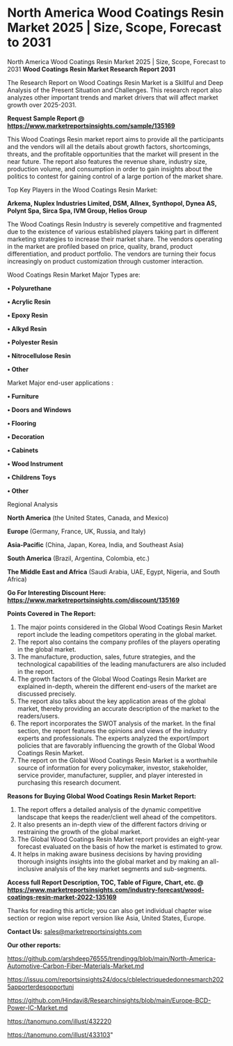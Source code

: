 # North America Wood Coatings Resin Market 2025 | Size, Scope, Forecast to 2031
North America Wood Coatings Resin Market 2025 | Size, Scope, Forecast to 2031
<strong>Wood Coatings Resin Market Research Report 2031</strong>

The Research Report on Wood Coatings Resin Market is a Skillful and Deep Analysis of the Present Situation and Challenges. This research report also analyzes other important trends and market drivers that will affect market growth over 2025-2031.

<strong>Request Sample Report @ <a href=https://www.marketreportsinsights.com/sample/135169>https://www.marketreportsinsights.com/sample/135169</a></strong>

This Wood Coatings Resin market report aims to provide all the participants and the vendors will all the details about growth factors, shortcomings, threats, and the profitable opportunities that the market will present in the near future. The report also features the revenue share, industry size, production volume, and consumption in order to gain insights about the politics to contest for gaining control of a large portion of the market share.

Top Key Players in the Wood Coatings Resin Market:

<strong>Arkema, Nuplex Industries Limited, DSM, Allnex, Synthopol, Dynea AS, Polynt Spa, Sirca Spa, IVM Group, Helios Group</strong>

The Wood Coatings Resin Industry is severely competitive and fragmented due to the existence of various established players taking part in different marketing strategies to increase their market share. The vendors operating in the market are profiled based on price, quality, brand, product differentiation, and product portfolio. The vendors are turning their focus increasingly on product customization through customer interaction.

Wood Coatings Resin Market Major Types are:

<strong>• Polyurethane

• Acrylic Resin

• Epoxy Resin

• Alkyd Resin

• Polyester Resin

• Nitrocellulose Resin

• Other</strong>

Market Major end-user applications :

<strong>• Furniture

• Doors and Windows

• Flooring

• Decoration

• Cabinets

• Wood Instrument

• Childrens Toys

• Other</strong>

Regional Analysis

</u><strong><b>North America</b></strong> (the United States, Canada, and Mexico)

<strong><b>Europe </b></strong>(Germany, France, UK, Russia, and Italy)

<strong><b>Asia-Pacific</b></strong> (China, Japan, Korea, India, and Southeast Asia)

<strong><b>South America</b></strong> (Brazil, Argentina, Colombia, etc.)

<strong><b>The Middle East and Africa</b></strong> (Saudi Arabia, UAE, Egypt, Nigeria, and South Africa)

<strong>Go For Interesting Discount Here: <a href=https://www.marketreportsinsights.com/discount/135169>https://www.marketreportsinsights.com/discount/135169</a></strong>

<strong>Points Covered in The Report:</strong>
<ol>
  <li>The major points considered in the Global Wood Coatings Resin Market report include the leading competitors operating in the global market.</li>
  <li>The report also contains the company profiles of the players operating in the global market.</li>
  <li>The manufacture, production, sales, future strategies, and the technological capabilities of the leading manufacturers are also included in the report.</li>
  <li>The growth factors of the Global Wood Coatings Resin Market are explained in-depth, wherein the different end-users of the market are discussed precisely.</li>
  <li>The report also talks about the key application areas of the global market, thereby providing an accurate description of the market to the readers/users.</li>
  <li>The report incorporates the SWOT analysis of the market. In the final section, the report features the opinions and views of the industry experts and professionals. The experts analyzed the export/import policies that are favorably influencing the growth of the Global Wood Coatings Resin Market.</li>
  <li>The report on the Global Wood Coatings Resin Market is a worthwhile source of information for every policymaker, investor, stakeholder, service provider, manufacturer, supplier, and player interested in purchasing this research document.</li>
</ol>
<strong>Reasons for Buying Global Wood Coatings Resin Market Report:</strong>

<ol>
  <li>The report offers a detailed analysis of the dynamic competitive landscape that keeps the reader/client well ahead of the competitors.</li>
  <li>It also presents an in-depth view of the different factors driving or restraining the growth of the global market.</li>
  <li>The Global Wood Coatings Resin Market report provides an eight-year forecast evaluated on the basis of how the market is estimated to grow.</li>
  <li>It helps in making aware business decisions by having providing thorough insights insights into the global market and by making an all-inclusive analysis of the key market segments and sub-segments.</li>
</ol>
<strong>Access full Report Description, TOC, Table of Figure, Chart, etc. @ <a href=https://www.marketreportsinsights.com/industry-forecast/wood-coatings-resin-market-2022-135169>https://www.marketreportsinsights.com/industry-forecast/wood-coatings-resin-market-2022-135169</a></strong>


Thanks for reading this article; you can also get individual chapter wise section or region wise report version like Asia, United States, Europe.

<strong>Contact Us:</strong>
sales@marketreportsinsights.com

<strong>Our other reports:</strong>

<a href=https://github.com/arshdeep76555/trendingg/blob/main/North-America-Automotive-Carbon-Fiber-Materials-Market.md>https://github.com/arshdeep76555/trendingg/blob/main/North-America-Automotive-Carbon-Fiber-Materials-Market.md</a>

<a href=https://issuu.com/reportsinsights24/docs/cblelectriquededonnesmarch2025apporterdesopportuni>https://issuu.com/reportsinsights24/docs/cblelectriquededonnesmarch2025apporterdesopportuni</a>

<a href=https://github.com/Hindavi8/Researchinsights/blob/main/Europe-BCD-Power-IC-Market.md>https://github.com/Hindavi8/Researchinsights/blob/main/Europe-BCD-Power-IC-Market.md</a>

<a href=https://tanomuno.com/illust/432220>https://tanomuno.com/illust/432220</a>

<a href=https://tanomuno.com/illust/433103>https://tanomuno.com/illust/433103</a>"
